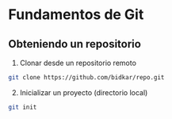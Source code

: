 # Fundamentos de Git

## Obteniendo un repositorio
1. Clonar desde un repositorio remoto
```bash
git clone https://github.com/bidkar/repo.git
```
2. Inicializar un proyecto (directorio local)
```bash
git init
```
